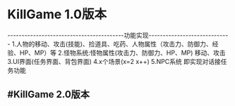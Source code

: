 # KillGame 1.0版本
-----------------------------------------功能实现-----------------------------
1.人物的移动、攻击(技能)、捡道具、吃药、人物属性（攻击力、防御力、经验、HP、MP）等
2.怪物系统:怪物属性(攻击力、防御力、HP、MP) 移动、攻击
3.UI界面(任务界面、背包界面)
4.x个场景(x=2 x++)
5.NPC系统 即实现对话接任务功能

#KillGame 2.0版本
----------------------------------------
